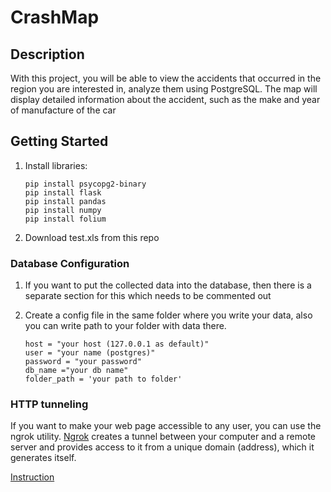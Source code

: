 # CrashMap

## Description

With this project, you will be able to view the accidents that occurred in the region you are interested in, analyze them using PostgreSQL. The map will display detailed information about the accident, such as the make and year of manufacture of the car

## Getting Started

1.  Install libraries:

    ```shell
    pip install psycopg2-binary
    pip install flask
    pip install pandas
    pip install numpy
    pip install folium 
    ```
1.  Download test.xls from this repo

### Database Configuration

1.  If you want to put the collected data into the database, then there is a separate section for this which needs to be commented out
1.  Create a config file in the same folder where you write your data, also you can write path to your folder with data there.

     ```shell
    host = "your host (127.0.0.1 as default)"
    user = "your name (postgres)"
    password = "your password"
    db_name ="your db name"
    folder_path = 'your path to folder'
    ```
### HTTP tunneling
If you want to make your web page accessible to any user, you can use the ngrok utility. [Ngrok](https://ngrok.com/) creates a tunnel between your computer and a remote server and provides access to it from a unique domain (address), which it generates itself.

[Instruction](https://habr.com/ru/articles/697620/)
